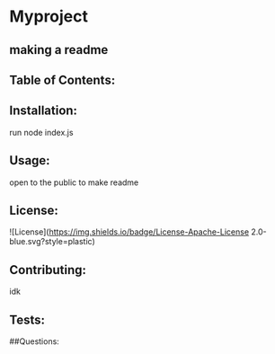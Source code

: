 
  
  # Myproject

  ## making a readme

  ## Table of Contents:

  ## Installation:

  run node index.js

  ## Usage:

  open to the public to make readme

  ## License:

  ![License](https://img.shields.io/badge/License-Apache-License 2.0-blue.svg?style=plastic)

  ## Contributing:

  idk

  ## Tests:

  ##Questions:



